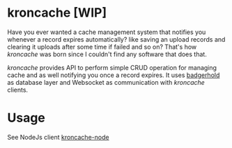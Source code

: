 # kroncache [WIP]
Have you ever wanted a cache management system that notifies you whenever a record expires automatically? like saving an upload records and clearing it uploads after some time if failed and so on? That's how *kroncache* was born since I couldn't find any software that does that.

*kroncache* provides API to perform simple CRUD operation for managing cache and as well notifying you once a record expires. It uses [badgerhold](https://github.com/timshannon/badgerhold) as database layer and Websocket as communication with *kroncache* clients.


# Usage 

See NodeJs client [kroncache-node](https://github.com/Akumzy/kroncache-node)